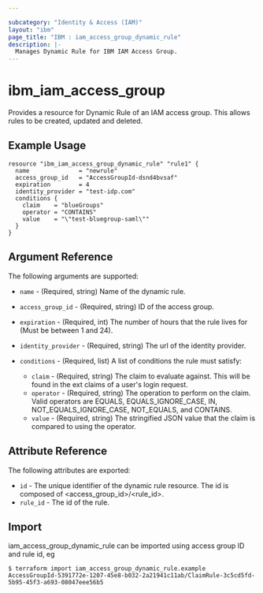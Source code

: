 ```yaml
---

subcategory: "Identity & Access (IAM)"
layout: "ibm"
page_title: "IBM : iam_access_group_dynamic_rule"
description: |-
  Manages Dynamic Rule for IBM IAM Access Group.
---
```


# ibm\_iam_access_group

Provides a resource for Dynamic Rule of an IAM access group. This allows rules to be created, updated and deleted.

## Example Usage

```hcl
resource "ibm_iam_access_group_dynamic_rule" "rule1" {
  name              = "newrule"
  access_group_id   = "AccessGroupId-dsnd4bvsaf"
  expiration        = 4
  identity_provider = "test-idp.com"
  conditions {
    claim    = "blueGroups"
    operator = "CONTAINS"
    value    = "\"test-bluegroup-saml\""
  }
}
```

## Argument Reference

The following arguments are supported:

* `name` - (Required, string) Name of the dynamic rule.
* `access_group_id` - (Required, string) ID of the access group.

* `expiration` - (Required, int) The number of hours that the rule lives for (Must be between 1 and 24).
* `identity_provider` - (Required, string) The url of the identity provider.  
* `conditions` - (Required, list) A list of conditions the rule must satisfy:
  * `claim` - (Required, string) The claim to evaluate against. This will be found in the ext claims of a user's login request. 
  * `operator` - (Required, string) The operation to perform on the claim. Valid operators are EQUALS, EQUALS_IGNORE_CASE, IN, NOT_EQUALS_IGNORE_CASE, NOT_EQUALS, and CONTAINS.
  * `value` - (Required, string) The stringified JSON value that the claim is compared to using the operator.


## Attribute Reference

The following attributes are exported:

* `id` - The unique identifier of the dynamic rule resource. The id is composed of \<access_group_id\>/\<rule_id\>.<br/>
* `rule_id` - The id of the rule.


## Import

iam_access_group_dynamic_rule can be imported using access group ID and rule id, eg

```
$ terraform import iam_access_group_dynamic_rule.example AccessGroupId-5391772e-1207-45e8-b032-2a21941c11ab/ClaimRule-3c5cd5fd-5b95-45f3-a693-08047eee56b5
```